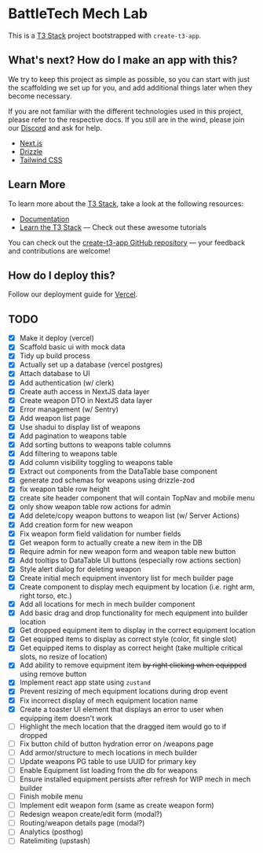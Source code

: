 # BattleTech Mech Lab

This is a [T3 Stack](https://create.t3.gg/) project bootstrapped with `create-t3-app`.

## What's next? How do I make an app with this?

We try to keep this project as simple as possible, so you can start with just the scaffolding we set up for you, and add additional things later when they become necessary.

If you are not familiar with the different technologies used in this project, please refer to the respective docs. If you still are in the wind, please join our [Discord](https://t3.gg/discord) and ask for help.

- [Next.js](https://nextjs.org)
- [Drizzle](https://orm.drizzle.team)
- [Tailwind CSS](https://tailwindcss.com)

## Learn More

To learn more about the [T3 Stack](https://create.t3.gg/), take a look at the following resources:

- [Documentation](https://create.t3.gg/)
- [Learn the T3 Stack](https://create.t3.gg/en/faq#what-learning-resources-are-currently-available) — Check out these awesome tutorials

You can check out the [create-t3-app GitHub repository](https://github.com/t3-oss/create-t3-app) — your feedback and contributions are welcome!

## How do I deploy this?

Follow our deployment guide for [Vercel](https://create.t3.gg/en/deployment/vercel).

## TODO

- [x] Make it deploy (vercel)
- [x] Scaffold basic ui with mock data
- [x] Tidy up build process
- [x] Actually set up a database (vercel postgres)
- [x] Attach database to UI
- [x] Add authentication (w/ clerk)
- [x] Create auth access in NextJS data layer
- [x] Create weapon DTO in NextJS data layer
- [x] Error management (w/ Sentry)
- [x] Add weapon list page
- [x] Use shadui to display list of weapons
- [x] Add pagination to weapons table
- [x] Add sorting buttons to weapons table columns
- [x] Add filtering to weapons table
- [x] Add column visibility toggling to weapons table
- [x] Extract out components from the DataTable base component
- [x] generate zod schemas for weapons using drizzle-zod
- [x] fix weapon table row height
- [x] create site header component that will contain TopNav and mobile menu
- [x] only show weapon table row actions for admin
- [x] Add delete/copy weapon buttons to weapon list (w/ Server Actions)
- [x] Add creation form for new weapon
- [x] Fix weapon form field validation for number fields
- [x] Get weapon form to actually create a new item in the DB
- [x] Require admin for new weapon form and weapon table new button
- [x] Add tooltips to DataTable UI buttons (especially row actions section)
- [x] Style alert dialog for deleting weapon
- [x] Create initial mech equipment inventory list for mech builder page
- [x] Create component to display mech equipment by location (i.e. right arm, right torso, etc.)
- [x] Add all locations for mech in mech builder component
- [x] Add basic drag and drop functionality for mech equipment into builder location
- [x] Get dropped equipment item to display in the correct equipment location
- [x] Get equipped items to display as correct style (color, fit single slot)
- [x] Get equipped items to display as correct height (take multiple critical slots, no resize of location)
- [x] Add ability to remove equipment item ~~by right clicking when equipped~~ using remove button
- [x] Implement react app state using `zustand`
- [x] Prevent resizing of mech equipment locations during drop event
- [x] Fix incorrect display of mech equipment location name
- [x] Create a toaster UI element that displays an error to user when equipping item doesn't work
- [ ] Highlight the mech location that the dragged item would go to if dropped
- [ ] Fix button child of button hydration error on /weapons page
- [ ] Add armor/structure to mech locations in mech builder
- [ ] Update weapons PG table to use UUID for primary key
- [ ] Enable Equipment list loading from the db for weapons
- [ ] Ensure installed equipment persists after refresh for WIP mech in mech builder
- [ ] Finish mobile menu
- [ ] Implement edit weapon form (same as create weapon form)
- [ ] Redesign weapon create/edit form (modal?)
- [ ] Routing/weapon details page (modal?)
- [ ] Analytics (posthog)
- [ ] Ratelimiting (upstash)
